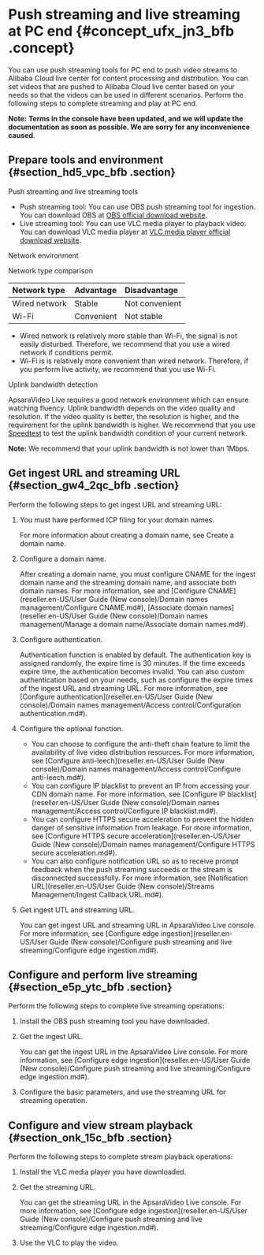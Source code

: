 # Push streaming and live streaming at PC end {#concept_ufx_jn3_bfb .concept}

You can use push streaming tools for PC end to push video streams to Alibaba Cloud live center for content processing and distribution. You can set videos that are pushed to Alibaba Cloud live center based on your needs so that the videos can be used in different scenarios. Perform the following steps to complete streaming and play at PC end.

**Note:** **Terms in the console have been updated, and we will update the documentation as soon as possible. We are sorry for any inconvenience caused**.

## Prepare tools and environment {#section_hd5_vpc_bfb .section}

Push streaming and live streaming tools

-   Push streaming tool: You can use OBS push streaming tool for ingestion. You can download OBS at [OBS official download website](https://obsproject.com/download?spm=a2c4g.11186623.2.3.FRgTS8).
-   Live streaming tool: You can use VLC media player to playback video. You can download VLC media player at [VLC media player official download website](http://www.videolan.org/vlc/?spm=a2c4g.11186623.2.3.HA1ICZ).

Network environment

Network type comparison

|Network type|Advantage|Disadvantage|
|:-----------|:--------|:-----------|
|Wired network|Stable|Not convenient|
|Wi-Fi|Convenient|Not stable|

-   Wired network is relatively more stable than Wi-Fi, the signal is not easily disturbed. Therefore, we recommend that you use a wired network if conditions permit.
-   Wi-Fi is is relatively more convenient than wired network. Therefore, if you perform live activity, we recommend that you use Wi-Fi.

Uplink bandwidth detection

ApsaraVideo Live requires a good network environment which can ensure watching fluency. Uplink bandwidth depends on the video quality and resolution. If the video quality is better, the resolution is higher, and the requirement for the uplink bandwidth is higher. We recommend that you use [Speedtest](http://www.speedtest.net/) to test the uplink bandwidth condition of your current network.

**Note:** We recommend that your uplink bandwidth is not lower than 1Mbps.

## Get ingest URL and streaming URL {#section_gw4_2qc_bfb .section}

Perform the following steps to get ingest URL and streaming URL:

1.  You must have performed ICP filing for your domain names.

    For more information about creating a domain name, see Create a domain name.

2.  Configure a domain name.

    After creating a domain name, you must configure CNAME for the ingest domain name and the streaming domain name, and associate both domain names. For more information, see and [Configure CNAME](reseller.en-US/User Guide (New console)/Domain names management/Configure CNAME.md#), [Associate domain names](reseller.en-US/User Guide (New console)/Domain names management/Manage a domain name/Associate domain names.md#).

3.  Configure authentication.

    Authentication function is enabled by default. The authentication key is assigned randomly, the expire time is 30 minutes. If the time exceeds expire time, the authentication becomes invalid. You can also custom authentication based on your needs, such as configure the expire times of the ingest URL and streaming URL. For more information, see [Configure authentication](reseller.en-US/User Guide (New console)/Domain names management/Access control/Configuration authentication.md#).

4.  Configure the optional function.
    -   You can choose to configure the anti-theft chain feature to limit the availability of live video distribution resources. For more information, see [Configure anti-leech](reseller.en-US/User Guide (New console)/Domain names management/Access control/Configure anti-leech.md#).
    -   You can configure IP blacklist to prevent an IP from accessing your CDN domain name. For more information, see [Configure IP blacklist](reseller.en-US/User Guide (New console)/Domain names management/Access control/Configure IP blacklist.md#).
    -   You can configure HTTPS secure acceleration to prevent the hidden danger of sensitive information from leakage. For more information, see [Configure HTTPS secure acceleration](reseller.en-US/User Guide (New console)/Domain names management/Configure HTTPS secure acceleration.md#).
    -   You can also configure notification URL so as to receive prompt feedback when the push streaming succeeds or the stream is disconnected successfully. For more information, see [Notification URL](reseller.en-US/User Guide (New console)/Streams Management/Ingest Callback URL.md#).
5.  Get ingest UTL and streaming URL.

    You can get ingest URL and streaming URL in ApsaraVideo Live console. For more information, see [Configure edge ingestion](reseller.en-US/User Guide (New console)/Configure push streaming and live streaming/Configure edge ingestion.md#).


## Configure and perform live streaming {#section_e5p_ytc_bfb .section}

Perform the following steps to complete live streaming operations:

1.  Install the OBS push streaming tool you have downloaded.
2.  Get the ingest URL.

    You can get the ingest URL in the ApsaraVideo Live console. For more information, see [Configure edge ingestion](reseller.en-US/User Guide (New console)/Configure push streaming and live streaming/Configure edge ingestion.md#).

3.  Configure the basic parameters, and use the streaming URL for streaming operation.

## Configure and view stream playback {#section_onk_15c_bfb .section}

Perform the following steps to complete stream playback operations:

1.  Install the VLC media player you have downloaded.
2.  Get the streaming URL.

    You can get the streaming URL in the ApsaraVideo Live console. For more information, see [Configure edge ingestion](reseller.en-US/User Guide (New console)/Configure push streaming and live streaming/Configure edge ingestion.md#).

3.  Use the VLC to play the video.


